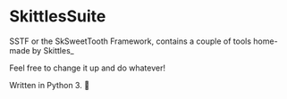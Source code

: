 # SkittlesSuite
SSTF or the SkSweetTooth Framework, contains a couple of tools home-made by Skittles_

Feel free to change it up and do whatever! 


Written in Python 3. :snake:
